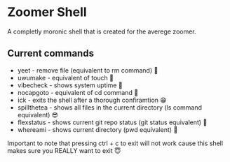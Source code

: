 # Zoomer Shell
A completly moronic shell that is created for the averege zoomer.
## Current commands
- yeet - remove file (equivalent to rm command) 🤯
- uwumake - equivalent of touch 🥰
- vibecheck - shows system uptime 🥳
- nocapgoto - equivalent of cd command 😬
- ick - exits the shell after a thorough confiramtion 😁
- spillthetea - shows all files in the current directory (ls command equivalent) 😎
- flexstatus - shows current git repo status (git status equivalent) 🤩
- whereami - shows current directory (pwd equivalent) 🤔

Important to note that pressing ctrl + c to exit will not work cause this shell makes sure you REALLY want to exit 😇